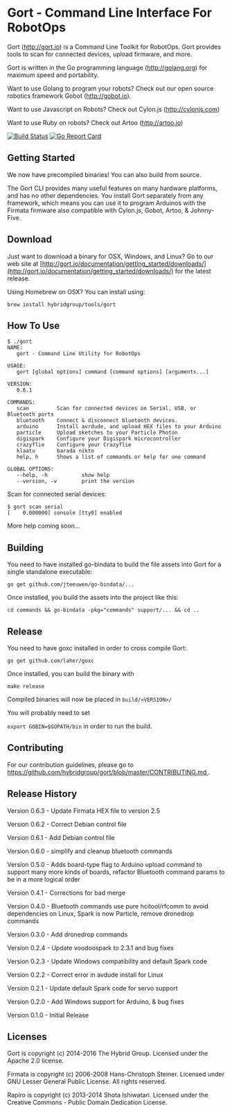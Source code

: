 # Gort - Command Line Interface For RobotOps

Gort (http://gort.io) is a Command Line Toolkit for RobotOps. Gort provides tools to scan for connected devices, upload firmware, and more.

Gort is written in the Go programming language (http://golang.org) for maximum speed and portability.

Want to use Golang to program your robots? Check out our open source robotics framework Gobot (http://gobot.io).

Want to use Javascript on Robots? Check out Cylon.js (http://cylonjs.com)

Want to use Ruby on robots? Check out Artoo (http://artoo.io)

[![Build Status](https://secure.travis-ci.org/hybridgroup/gort.png?branch=master)](http://travis-ci.org/hybridgroup/gort) [![Go Report Card](https://goreportcard.com/badge/github.com/hybridgroup/gort)](https://goreportcard.com/report/github.com/hybridgroup/gort)

## Getting Started
We now have precompiled binaries! You can also build from source.

The Gort CLI provides many useful features on many hardware platforms, and has no other dependencies. You install Gort separately from any framework, which means you can use it to program Arduinos with the Firmata firmware also compatible with Cylon.js, Gobot, Artoo, & Johnny-Five.

## Download

Just want to download a binary for OSX, Windows, and Linux? Go to our web site at [http://gort.io/documentation/getting_started/downloads/](http://gort.io/documentation/getting_started/downloads/) for the latest release.

Using Homebrew on OSX? You can install using:

```
brew install hybridgroup/tools/gort
```

## How To Use

```
$ ./gort
NAME:
   gort - Command Line Utility for RobotOps

USAGE:
   gort [global options] command [command options] [arguments...]

VERSION:
   0.6.1

COMMANDS:
   scan         Scan for connected devices on Serial, USB, or Bluetooth ports
   bluetooth    Connect & disconnect bluetooth devices.
   arduino      Install avrdude, and upload HEX files to your Arduino
   particle     Upload sketches to your Particle Photon
   digispark    Configure your Digispark microcontroller
   crazyflie    Configure your Crazyflie
   klaatu       barada nikto
   help, h      Shows a list of commands or help for one command

GLOBAL OPTIONS:
   --help, -h           show help
   --version, -v        print the version
```

Scan for connected serial devices:

```
$ gort scan serial
[    0.000000] console [tty0] enabled
```

More help coming soon...

## Building

You need to have installed go-bindata to build the file assets into Gort for a single standalone executable:

```
go get github.com/jteeuwen/go-bindata/...
```

Once installed, you build the assets into the project like this:
```
cd commands && go-bindata -pkg="commands" support/... && cd ..
```

## Release

You need to have goxc installed in order to cross compile Gort:

```
go get github.com/laher/goxc
```

Once installed, you can build the binary with
```
make release
```

Compiled binaries will now be placed in `build/<VERSION>/`

You will probably need to set

`export GOBIN=$GOPATH/bin` in order to run the build.


## Contributing
For our contribution guidelines, please go to [https://github.com/hybridgroup/gort/blob/master/CONTRIBUTING.md
](https://github.com/hybridgroup/gort/blob/master/CONTRIBUTING.md
).

## Release History
Version 0.6.3 - Update Firmata HEX file to version 2.5

Version 0.6.2 - Correct Debian control file

Version 0.6.1 - Add Debian control file

Version 0.6.0 - simplify and cleanup bluetooth commands

Version 0.5.0 - Adds board-type flag to Arduino upload command to support many more kinds of boards, refactor Bluetooth command params to be in a more logical order

Version 0.4.1 - Corrections for bad merge

Version 0.4.0 - Bluetooth commands use pure hcitool/rfcomm to avoid dependencies on Linux, Spark is now Particle, remove dronedrop commands

Version 0.3.0 - Add dronedrop commands

Version 0.2.4 - Update voodoospark to 2.3.1 and bug fixes

Version 0.2.3 - Update Windows compatibility and default Spark code

Version 0.2.2 - Correct error in avdude install for Linux

Version 0.2.1 - Update default Spark code for servo support

Version 0.2.0 - Add Windows support for Arduino, & bug fixes

Version 0.1.0 - Initial Release

## Licenses
Gort is copyright (c) 2014-2016 The Hybrid Group. Licensed under the Apache 2.0 license.

Firmata is copyright (c) 2006-2008 Hans-Christoph Steiner. Licensed under GNU Lesser General Public License. All rights reserved.

Rapiro is copyright (c) 2013-2014 Shota Ishiwatari. Licensed under the Creative Commons - Public Domain Dedication License.
